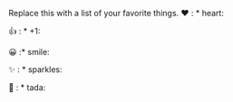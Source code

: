 Replace this with a list of your favorite things.
❤️	: * heart:

👍	: * +1:

😀	:* smile:

✨	: * sparkles:

🎉	: * tada:
